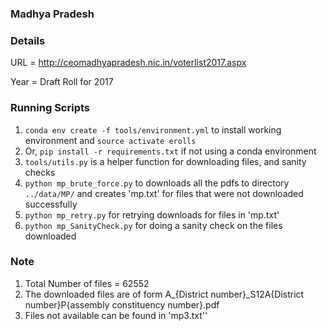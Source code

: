 ### Madhya Pradesh


### Details

URL = http://ceomadhyapradesh.nic.in/voterlist2017.aspx

Year = Draft Roll for 2017

### Running Scripts

1. `conda env create -f tools/environment.yml` to install working environment and
    `source activate erolls`
2.  Or, `pip install -r requirements.txt` if not using a conda environment
3. `tools/utils.py` is a helper function for downloading files, and sanity checks
4. `python mp_brute_force.py` to downloads all the pdfs to directory `../data/MP/`
    and creates 'mp.txt' for files that were not downloaded successfully
5. `python mp_retry.py` for retrying downloads for files in 'mp.txt'
6. `python mp_SanityCheck.py` for doing a sanity check on the files downloaded

### Note
1. Total Number of files =  62552
2. The downloaded files are of form A_{District number}_S12A{District number}P{assembly constituency number}.pdf
3. Files not available can be found in 'mp3.txt''

